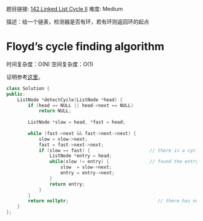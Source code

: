 题目链接: [142.Linked List Cycle II][1]
难度: Medium

描述：给一个链表，检测器是否有环，若有环则返回环的起点

# Floyd’s cycle finding algorithm
时间复杂度：O(N)
空间复杂度：O(1)

证明参考[这里][2]。

```cpp
class Solution {
public:
    ListNode *detectCycle(ListNode *head) {
        if (head == NULL || head->next == NULL)
            return NULL;
    
        ListNode *slow = head, *fast = head;
    
        while (fast->next && fast->next->next) {
            slow = slow->next;
            fast = fast->next->next;
            if (slow == fast) {                      // there is a cycle
            	ListNode *entry = head;
                while(slow != entry) {               // found the entry location
                    slow  = slow->next;
                    entry = entry->next;
                }
                return entry;
            }
        }
        return nullptr;                                 // there has no cycle
    }
};
```

[1]: https://leetcode.com/problems/linked-list-cycle-ii/
[2]: https://leetcode.com/discuss/16567/concise-solution-using-with-detailed-alogrithm-description